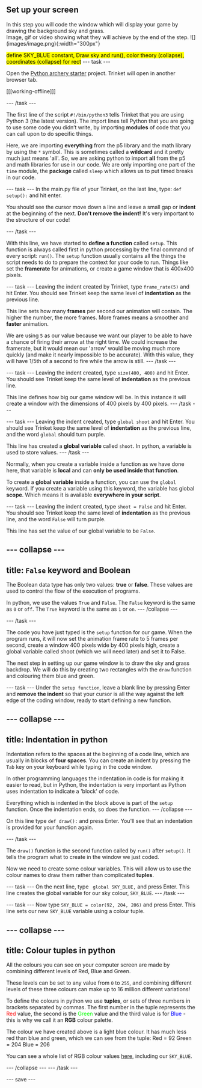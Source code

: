 ## Set up your screen

<div style="display: flex; flex-wrap: wrap">
<div style="flex-basis: 200px; flex-grow: 1; margin-right: 15px;">
In this step you will code the window which will display your game by drawing the background sky and grass. 
</div>
<div>
Image, gif or video showing what they will achieve by the end of the step. ![](images/image.png){:width="300px"}
</div>
</div>

<mark>define SKY_BLUE constant, Draw sky and run(), color theory (collapse), coordinates (collapse) for rect</mark>
--- task ---

Open the [Python archery starter](https://trinket.io/python/06ee0e5643) project. Trinket will open in another browser tab.

[[[working-offline]]]

--- /task ---

The first line of the script ```#!/bin/python3``` tells Trinket that you are using Python 3 (the latest version). The import lines tell Python that you are going to use some code you didn’t write, by importing **modules** of code that you can call upon to do specific things.

Here, we are importing **everything** from the p5 library and the math library by using the ```*``` symbol. This is sometimes called a **wildcard** and it pretty much just means 'all'. So, we are asking python to import **all** from the p5 and math libraries for use in our code. We are only importing one part of the ```time``` module, the **package** called ```sleep``` which allows us to put timed breaks in our code. 

--- task ---
In the main.py file of your Trinket, on the last line, type:
```def setup():``` and hit enter.

You should see the cursor move down a line and leave a small gap or **indent** at the beginning of the next. **Don't remove the indent!** It's very important to the structure of our code!

--- /task ---

With this line, we have started to **define a function** called ```setup```. This function is always called first in python processing by the final command of every script: ```run()```. The ```setup``` function usually contains all the things the script needs to do to prepare the context for your code to run. Things like set the **framerate** for animations, or create a game window that is 400x400 pixels. 

--- task ---
Leaving the indent created by Trinket, type ```frame_rate(5)``` and hit Enter. You should see Trinket keep the same level of **indentation** as the previous line. 

This line sets how many **frames** per second our animation will contain. The higher the number, the more frames. More frames means a smoother and **faster** animation. 

We are using ```5``` as our value because we want our player to be able to have a chance of firing their arrow at the right time. We could increase the framerate, but it would mean our 'arrow' would be moving much more quickly (and make it nearly impossible to be accurate). With this value, they will have 1/5th of a second to fire while the arrow is still.
--- /task ---

--- task ---
Leaving the indent created, type ```size(400, 400)``` and hit Enter. You should see Trinket keep the same level of **indentation** as the previous line. 

This line defines how big our game window will be. In this instance it will create a window with the dimensions of 400 pixels by 400 pixels. 
--- /task ---

--- task ---
Leaving the indent created, type ```global shoot``` and hit Enter. You should see Trinket keep the same level of **indentation** as the previous line, and the word ```global``` should turn purple. 

This line has created a **global variable** called ```shoot```. In python, a variable is used to store values. 
--- /task ---

Normally, when you create a variable inside a function as we have done here, that variable is **local** and can **only be used inside that function**.

To create a **global variable** inside a function, you can use the ```global``` keyword. If you create a variable using this keyword, the variable has global **scope**. Which means it is available **everywhere in your script**.

--- task ---
Leaving the indent created, type ```shoot = False``` and hit Enter. You should see Trinket keep the same level of **indentation** as the previous line, and the word ```False``` will turn purple.

This line has set the value of our global variable to be ```False```. 

--- collapse ---
---
title: ```False``` keyword and Boolean
---
The Boolean data type has only two values: **true** or **false**. These values are used to control the flow of the execution of programs. 

In python, we use the values ```True``` and ```False```. The ```False``` keyword is the same as ```0``` or ```off```. The ```True``` keyword is the same as ```1``` or ```on```.
--- /collapse ---

--- /task ---

The code you have just typed is the ```setup``` function for our game. When the program runs, it will now set the animation frame rate to 5 frames per second, create a window 400 pixels wide by 400 pixels high, create a global variable called shoot (which we will need later) and set it to False. 

The next step in setting up our game window is to draw the sky and grass backdrop. We will do this by creating two rectangles with the ```draw``` function and colouring them blue and green.

--- task ---
Under the ```setup function```, leave a blank line by pressing Enter and **remove the indent** so that your cursor is all the way against the left edge of the coding window, ready to start defining a new function.

--- collapse ---
---
title: Indentation in python
---
Indentation refers to the spaces at the beginning of a code line, which are usually in blocks of **four spaces**. You can create an indent by pressing the ```Tab``` key on your keyboard while typing in the code window.

In other programming languages the indentation in code is for making it easier to read, but in Python, the indentation is very important as Python uses indentation to indicate a 'block' of code.

Everything which is indented in the block above is part of the ```setup``` function. Once the indentation ends, so does the function. 
--- /collapse ---

On this line type ```def draw():``` and press Enter. You'll see that an indentation is provided for your function again.

--- /task ---

The ```draw()``` function is the second function called by ```run()``` after ```setup()```. It tells the program what to create in the window we just coded. 

Now we need to create some colour variables. This will allow us to use the colour names to draw them rather than complicated **tuples**.

--- task ---
On the next line, type ``` global SKY_BLUE,``` and press Enter. This line creates the global variable for our sky colour, ```SKY_BLUE```.
--- /task ---

--- task ---
Now type ```SKY_BLUE = color(92, 204, 206)``` and press Enter. This line sets our new ```SKY_BLUE``` variable using a colour tuple. 

--- collapse ---
---
title: Colour tuples in python
---
All the colours you can see on your computer screen are made by combining different levels of Red, Blue and Green. 

These levels can be set to any value from ```0``` to ```255```, and combining different levels of these three colours can make up to 16 million different variations! 

To define the colours in python we use **tuples**, or sets of three numbers in brackets separated by commas. The first number in the tuple represents the <span style="color: #FF0000">Red</span> value, the second is the <span style="color: #00FF00">Green</span> value and the third value is for<span style="color: #0000FF"> Blue </span> - this is why we call it an **RGB** colour palette.

The colour we have created above is a light blue colour. It has much less red than blue and green, which we can see from the tuple: Red = 92
Green = 204
Blue = 206 

You can see a whole list of RGB colour values [here](https://image-color.com/color-picker#5CCCCE), including our ```SKY_BLUE```.

--- /collapse ---
--- /task ---

--- save ---